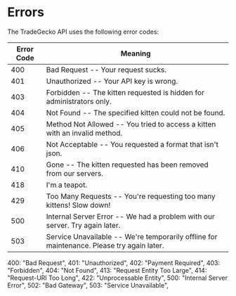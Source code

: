 # Errors

The TradeGecko API uses the following error codes:

Error Code | Meaning
---------- | -------
400 | Bad Request -- Your request sucks.
401 | Unauthorized -- Your API key is wrong.
403 | Forbidden -- The kitten requested is hidden for administrators only.
404 | Not Found -- The specified kitten could not be found.
405 | Method Not Allowed -- You tried to access a kitten with an invalid method.
406 | Not Acceptable -- You requested a format that isn't json.
410 | Gone -- The kitten requested has been removed from our servers.
418 | I'm a teapot.
429 | Too Many Requests -- You're requesting too many kittens! Slow down!
500 | Internal Server Error -- We had a problem with our server. Try again later.
503 | Service Unavailable -- We're temporarily offline for maintenance. Please try again later.

400: "Bad Request",
401: "Unauthorized",
402: "Payment Required",
403: "Forbidden",
404: "Not Found",
413: "Request Entity Too Large",
414: "Request-URI Too Long",
422: "Unprocessable Entity",
500: "Internal Server Error",
502: "Bad Gateway",
503: "Service Unavailable",
